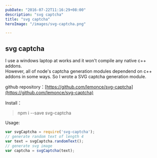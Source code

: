 ```yaml
---
pubDate: "2016-07-22T11:16:29+08:00"
description: "svg captcha"
title: "svg captcha"
heroImage: "/images/svg-captcha.png"

---
```


## svg captcha
I use a windows laptop at works and it won't compile any native c++ addons.  
However, all of node's captcha generation modules dependend on c++ addons in some ways.
So I wrote a SVG captcha generation module.

github repository：[https://github.com/lemonce/svg-captcha](https://github.com/lemonce/svg-captcha)

Install：  

> npm i --save svg-captcha

Usage:

```js
var svgCaptcha = require('svg-captcha');
// generate random text of length 4
var text = svgCaptcha.randomText();
// generate svg image
var captcha = svgCaptcha(text);
```
